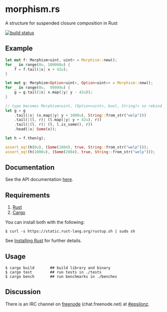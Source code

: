 # morphism.rs

A structure for suspended closure composition in Rust

[![build status](https://api.travis-ci.org/epsilonz/morphism.rs.svg?branch=master)](https://travis-ci.org/epsilonz/morphism.rs)

## Example

```rust
let mut f: Morphism<uint, uint> = Morphism::new();
for _ in range(0u, 100000u) {
    f = f.tail(|x| x + 42u);
}

let mut g: Morphism<Option<uint>, Option<uint>> = Morphism::new();
for _ in range(0u,  99999u) {
    g = g.tail(|x| x.map(|y| y - 42u));
}

// type becomes Morphism<uint, (Option<uint>, bool, String)> so rebind g
let g = g
    .tail(|x| (x.map(|y| y + 1000u), String::from_str("welp")))
    .tail(|(l, r)| (l.map(|y| y + 42u), r))
    .tail(|(l, r)| (l, l.is_some(), r))
    .head(|x| Some(x));

let h = f.then(g);

assert_eq!(h(0u), (Some(1084), true, String::from_str("welp")));
assert_eq!(h(1000u), (Some(2084), true, String::from_str("welp")));
```

## Documentation

See the API documentation [here](http://www.rust-ci.org/epsilonz/morphism.rs/doc/morphism/).

## Requirements

1.   [Rust](http://www.rust-lang.org/)
2.   [Cargo](http://crates.io/)

You can install both with the following:

```
$ curl -s https://static.rust-lang.org/rustup.sh | sudo sh
```

See [Installing Rust](http://doc.rust-lang.org/guide.html#installing-rust) for further details.

## Usage

```
$ cargo build       ## build library and binary
$ cargo test        ## run tests in ./tests
$ cargo bench       ## run benchmarks in ./benches
```

## Discussion

There is an IRC channel on [freenode](https://freenode.net) (chat.freenode.net) at [#epsilonz](http://webchat.freenode.net/?channels=%23epsilonz).
